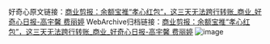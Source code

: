 好奇心原文链接：[商业剪报：余额宝推“孝心红包”，这三天无法跨行转账_商业_好奇心日报-高宇馨 费丽婷](https://www.qdaily.com/articles/6361.html)
WebArchive归档链接：[商业剪报：余额宝推“孝心红包”，这三天无法跨行转账_商业_好奇心日报-高宇馨 费丽婷](http://web.archive.org/web/20171015094657/http://www.qdaily.com/articles/6361.html)
![image](http://ww3.sinaimg.cn/large/007d5XDply1g3whpdhq12j30u03i81kx)